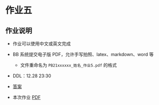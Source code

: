 # 作业五

## 作业说明

- 作业可以使用中文或英文完成

- BB 系统提交电子版 PDF，允许手写拍照、latex、markdown、word 等
  - 文件重命名为 `PB21xxxxxx_姓名_作业5.pdf` 的格式

- DDL：12.28 23:30

- [答案](/pdf/hw5_ans.pdf)

- 本次作业 [PDF](/pdf/hw5.pdf)
